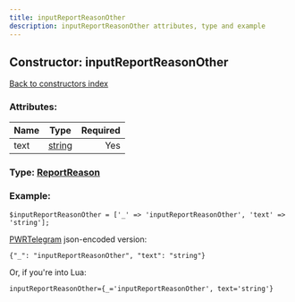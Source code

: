 ```yaml
---
title: inputReportReasonOther
description: inputReportReasonOther attributes, type and example
---
```

## Constructor: inputReportReasonOther  
[Back to constructors index](index.md)



### Attributes:

| Name     |    Type       | Required |
|----------|:-------------:|---------:|
|text|[string](../types/string.md) | Yes|



### Type: [ReportReason](../types/ReportReason.md)


### Example:

```
$inputReportReasonOther = ['_' => 'inputReportReasonOther', 'text' => 'string'];
```  

[PWRTelegram](https://pwrtelegram.xyz) json-encoded version:

```
{"_": "inputReportReasonOther", "text": "string"}
```


Or, if you're into Lua:  


```
inputReportReasonOther={_='inputReportReasonOther', text='string'}

```


